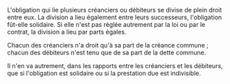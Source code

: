 L'obligation qui lie plusieurs créanciers ou débiteurs se divise de plein droit entre eux. La division a lieu également entre leurs successeurs, l'obligation fût-elle solidaire. Si elle n'est pas réglée autrement par la loi ou par le contrat, la division a lieu par parts égales.

Chacun des créanciers n'a droit qu'à sa part de la créance commune ; chacun des débiteurs n'est tenu que de sa part de la dette commune.

Il n'en va autrement, dans les rapports entre les créanciers et les débiteurs, que si l'obligation est solidaire ou si la prestation due est indivisible.
